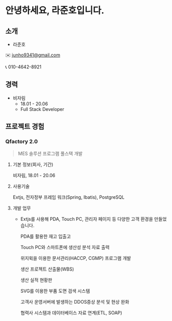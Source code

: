 안녕하세요, 라준호입니다.
=============

## 소개
- 라준호

✉️ junho9341@gmail.com

📞 010-4642-8921


## 경력
- 비자림
    - 18.01 - 20.06
    - Full Stack Developer

## 프로젝트 경험
### Qfactory 2.0
> MES 솔루션 프로그램 풀스택 개발

1. 기본 정보(회사, 기간)

    비자림, 18.01 - 20.06
2. 사용기술

    Extjs, 전자정부 프레임 워크(Spring, Ibatis), PostgreSQL
3. 개발 업무

    - Extjs를 사용해 PDA, Touch PC, 관리자 페이지 등 다양한 고객 환경을 만들었습니다.

        PDA를 활용한 재고 입출고

        Touch PC와 스마트폰에 생산성 분석 자료 출력

        위지윅을 이용한 문서관리(HACCP, CGMP) 프로그램 개발
    
        생산 프로젝트 산출물(WBS) 

        생산 실적 현황판

        SVG를 이용한 부품 도면 검색 시스템

        고객사 운영서버에 발생하는 DDOS증상 분석 및 현상 완화

        협력사 시스템과 데이터베이스 자료 연계(ETL, SOAP)